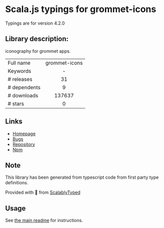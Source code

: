 
# Scala.js typings for grommet-icons

Typings are for version 4.2.0

## Library description:
iconography for grommet apps.

|                    |                 |
| ------------------ | :-------------: |
| Full name          | grommet-icons |
| Keywords           | - |
| # releases         | 31 |
| # dependents       | 9 |
| # downloads        | 137637 |
| # stars            | 0 |

## Links
- [Homepage](http://grommet.io/grommet-icons/)
- [Bugs](https://github.com/grommet/grommet-icons/issues)
- [Repository](https://github.com/grommet/grommet-icons)
- [Npm](https://www.npmjs.com/package/grommet-icons)
    


## Note
This library has been generated from typescript code from first party type definitions.

Provided with :purple_heart: from [ScalablyTyped](https://github.com/oyvindberg/ScalablyTyped)

## Usage
See [the main readme](../../readme.md) for instructions.


